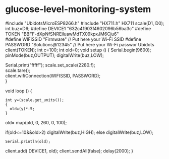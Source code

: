 # glucose-level-monitoring-system

#include "UbidotsMicroESP8266.h"
#include "HX711.h"
HX711 scale(D1, D0);
int buz=D6;
#define DEVICE1 "632c41903f4602096b56ba3c"
#define TOKEN  "BBFF-dXpNfSNREiluawMdTX09kpxJM6Cju6"  
#define WIFISSID "Firmware" // Put here your Wi-Fi SSID
#define PASSWORD "Solutions@12345" // Put here your Wi-Fi passwor
Ubidots client(TOKEN);
int c=100;
int old=0;
void setup () {
Serial.begin(9600);
  pinMode(buz,OUTPUT);
  digitalWrite(buz,LOW);
  
  Serial.print("fffff");
  scale.set_scale(2280.f);                    
  scale.tare();    
  client.wifiConnection(WIFISSID, PASSWORD);           
  }

 


void loop () 
{
    


    

    int y=(scale.get_units());
    {
      old=(y)*-5;
    }
   old= map(old, 0, 260, 0, 100);


   if(old<=10&&old>2)
    digitalWrite(buz,HIGH);
   else
     digitalWrite(buz,LOW);
   
    Serial.println(old);
   client.add( DEVICE1, old);
   client.sendAll(false);
   delay(2000);
}

